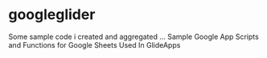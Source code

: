 # googleglider
Some sample code i created and aggregated ...
Sample Google App Scripts and Functions for Google Sheets Used In GlideApps

